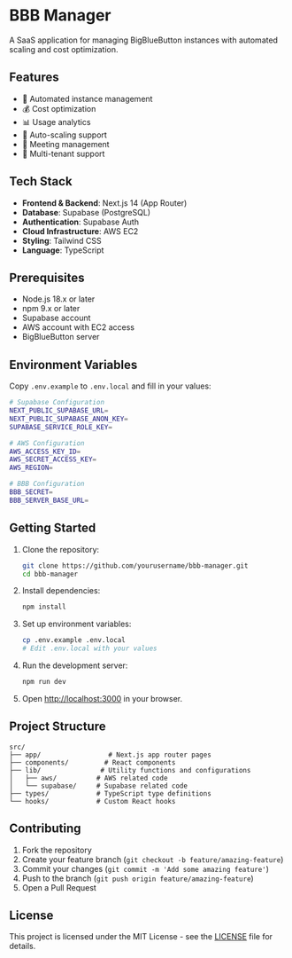 # BBB Manager

A SaaS application for managing BigBlueButton instances with automated scaling and cost optimization.

## Features

- 🚀 Automated instance management
- 💰 Cost optimization
- 📊 Usage analytics
- 🔄 Auto-scaling support
- 🎯 Meeting management
- 👥 Multi-tenant support

## Tech Stack

- **Frontend & Backend**: Next.js 14 (App Router)
- **Database**: Supabase (PostgreSQL)
- **Authentication**: Supabase Auth
- **Cloud Infrastructure**: AWS EC2
- **Styling**: Tailwind CSS
- **Language**: TypeScript

## Prerequisites

- Node.js 18.x or later
- npm 9.x or later
- Supabase account
- AWS account with EC2 access
- BigBlueButton server

## Environment Variables

Copy `.env.example` to `.env.local` and fill in your values:

```bash
# Supabase Configuration
NEXT_PUBLIC_SUPABASE_URL=
NEXT_PUBLIC_SUPABASE_ANON_KEY=
SUPABASE_SERVICE_ROLE_KEY=

# AWS Configuration
AWS_ACCESS_KEY_ID=
AWS_SECRET_ACCESS_KEY=
AWS_REGION=

# BBB Configuration
BBB_SECRET=
BBB_SERVER_BASE_URL=
```

## Getting Started

1. Clone the repository:
   ```bash
   git clone https://github.com/yourusername/bbb-manager.git
   cd bbb-manager
   ```

2. Install dependencies:
   ```bash
   npm install
   ```

3. Set up environment variables:
   ```bash
   cp .env.example .env.local
   # Edit .env.local with your values
   ```

4. Run the development server:
   ```bash
   npm run dev
   ```

5. Open [http://localhost:3000](http://localhost:3000) in your browser.

## Project Structure

```
src/
├── app/                 # Next.js app router pages
├── components/         # React components
├── lib/               # Utility functions and configurations
│   ├── aws/          # AWS related code
│   └── supabase/     # Supabase related code
├── types/            # TypeScript type definitions
└── hooks/            # Custom React hooks
```

## Contributing

1. Fork the repository
2. Create your feature branch (`git checkout -b feature/amazing-feature`)
3. Commit your changes (`git commit -m 'Add some amazing feature'`)
4. Push to the branch (`git push origin feature/amazing-feature`)
5. Open a Pull Request

## License

This project is licensed under the MIT License - see the [LICENSE](LICENSE) file for details.
